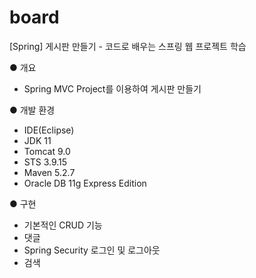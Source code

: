 # board
[Spring] 게시판 만들기 - 코드로 배우는 스프링 웹 프로젝트 학습

● 개요
 - Spring MVC Project를 이용하여 게시판 만들기
 
● 개발 환경
 - IDE(Eclipse)
 - JDK 11
 - Tomcat 9.0
 - STS 3.9.15
 - Maven 5.2.7
 - Oracle DB 11g Express Edition

● 구현
 - 기본적인 CRUD 기능
 - 댓글
 - Spring Security 로그인 및 로그아웃
 - 검색
